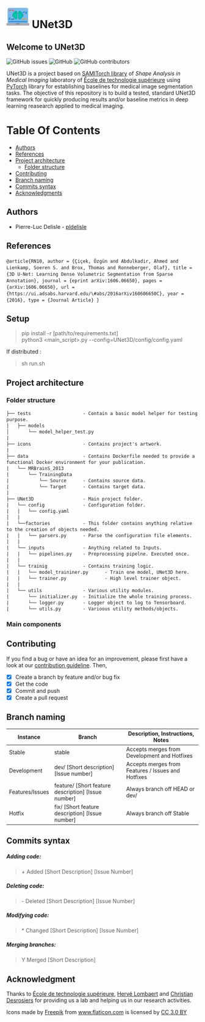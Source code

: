 # <img src="/icons/artificial-intelligence.png" width="60" vertical-align="bottom"> UNet3D

## Welcome to UNet3D

![GitHub issues](https://img.shields.io/github/issues/sami-ets/UNet3D.svg)
![GitHub](https://img.shields.io/github/license/sami-ets/UNet3D.svg)
![GitHub contributors](https://img.shields.io/github/contributors/sami-ets/UNet3D.svg)


UNet3D is a project based on [SAMITorch library](https://github.com/sami-ets/SAMITorch/) of *Shape Analysis in Medical Imaging* laboratory of [École de technologie supérieure](https://www.etsmtl.ca/) using [PyTorch](https://github.com/pytorch) library
for establishing baselines for medical image segmentation tasks. The objective of this repository is to build a tested, standard UNet3D framework for quickly producing results and/or baseline metrics in deep learning reasearch applied to medical imaging. 

# Table Of Contents

-  [Authors](#authors)
-  [References](#references)
-  [Project architecture](#project-architecture)
    -  [Folder structure](#folder-structure)
 -  [Contributing](#contributing)
 -  [Branch naming](#branch-naming)
 -  [Commits syntax](#commits-syntax)
 -  [Acknowledgments](#acknowledgments)
 
 
## Authors

* Pierre-Luc Delisle - [pldelisle](https://github.com/pldelisle) 

## References
``
@article{RN10,
   author = {Çiçek, Özgün and Abdulkadir, Ahmed and Lienkamp, Soeren S. and Brox, Thomas and Ronneberger, Olaf},
   title = {3D U-Net: Learning Dense Volumetric Segmentation from Sparse Annotation},
   journal = {eprint arXiv:1606.06650},
   pages = {arXiv:1606.06650},
   url = {https://ui.adsabs.harvard.edu/\#abs/2016arXiv160606650C},
   year = {2016},
   type = {Journal Article}
}
``


## Setup
> pip install -r [path/to/requirements.txt]  
> python3 <main_script>.py --config=UNet3D/config/config.yaml

If distributed : 
> sh run.sh

## Project architecture
### Folder structure

```
├── tests                   - Contain a basic model helper for testing purpose.
│   ├── models                  
│       └── model_helper_test.py   
|
├── icons                   - Contains project's artwork.
|
├── data                    - Contains Dockerfile needed to provide a functional Docker environment for your publication.
|   └── MRBrainS_2013
|       └── TrainingData
|           └── Source      - Contains source data.
|           └── Target      - Contains target data. 
|
├── UNet3D                  - Main project folder.  
|   └── config              - Configuration folder.
|   |   └── config.yaml
│   |
|   └──factories            - This folder contains anything relative to the creation of objects needed.
|   |   └── parsers.py      - Parse the configuration file elements. 
|   |
|   └── inputs              - Anything related to Inputs.
|   |   └── pipelines.py    - Preprocessing pipelne. Executed once.  
|   |
|   └── trainig             - Contains training logic. 
|   |   └── model_traininer.py      - Train one model, UNet3D here.       
|   |   └── trainer.py              - High level trainer object.
|   |
|   └── utils               - Various utility modules.
|       └── initializer.py  - Initialize the whole training process.
|       └── logger.py       - Logger object to log to Tensorboard.
|       └── utils.py        - Varioous utility methods/objects.
```

### Main components

## Contributing
If you find a bug or have an idea for an improvement, please first have a look at our [contribution guideline](https://github.com/sami-ets/SAMITorch/blob/master/CONTRIBUTING.md). Then,
- [X] Create a branch by feature and/or bug fix
- [X] Get the code
- [X] Commit and push
- [X] Create a pull request

## Branch naming

| Instance        | Branch                                              | Description, Instructions, Notes                   |
|-----------------|-----------------------------------------------------|----------------------------------------------------|
| Stable          | stable                                              | Accepts merges from Development and Hotfixes       |
| Development     | dev/ [Short description] [Issue number]             | Accepts merges from Features / Issues and Hotfixes |
| Features/Issues | feature/ [Short feature description] [Issue number] | Always branch off HEAD or dev/                     |
| Hotfix          | fix/ [Short feature description] [Issue number]     | Always branch off Stable                           |

## Commits syntax

##### Adding code:
> \+ Added [Short Description] [Issue Number]

##### Deleting code:
> \- Deleted [Short Description] [Issue Number]

##### Modifying code:
> \* Changed [Short Description] [Issue Number]

##### Merging branches:
> Y Merged [Short Description]

## Acknowledgment
Thanks to [École de technologie supérieure](https://www.etsmtl.ca/), [Hervé Lombaert](https://profs.etsmtl.ca/hlombaert/) and [Christian Desrosiers](https://www.etsmtl.ca/Professeurs/cdesrosiers/Accueil) for providing us a lab and helping us in our research activities.

Icons made by <a href="http://www.flaticon.com/authors/freepik" title="Freepik">Freepik</a> from <a href="http://www.flaticon.com" title="Flaticon">www.flaticon.com</a> is licensed by <a href="http://creativecommons.org/licenses/by/3.0/" title="Creative Commons BY 3.0" target="_blank">CC 3.0 BY</a>
